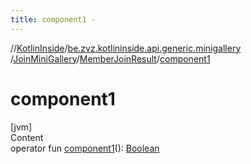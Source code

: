 ```yaml
---
title: component1 -
---
```

//[KotlinInside](../../../index.md)/[be.zvz.kotlininside.api.generic.minigallery](../../index.md)
/[JoinMiniGallery](../index.md)/[MemberJoinResult](index.md)/[component1](component1.md)

# component1

[jvm]  
Content  
operator
fun [component1](component1.md)(): [Boolean](https://kotlinlang.org/api/latest/jvm/stdlib/kotlin/-boolean/index.html)  



